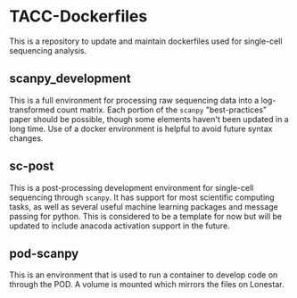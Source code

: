 # TACC-Dockerfiles

This is a repository to update and maintain dockerfiles used for single-cell sequencing analysis. 

## scanpy_development
This is a full environment for processing raw sequencing data into a log-transformed count matrix. Each portion of the `scanpy` "best-practices" paper should be possible, though some elements haven't been updated in a long time. Use of a docker environment is helpful to avoid future syntax changes. 

## sc-post
This is a post-processing development environment for single-cell sequencing through `scanpy`. It has support for most scientific computing tasks, as well as several useful machine learning packages and message passing for python. This is considered to be a template for now but will be updated to include anacoda activation support in the future.

## pod-scanpy
This is an environment that is used to run a container to develop code on through the POD. A volume is mounted which mirrors the files on Lonestar. 
 
